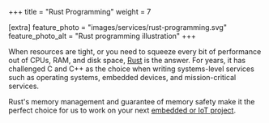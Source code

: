 +++
title = "Rust Programming"
weight = 7

[extra]
feature_photo = "images/services/rust-programming.svg"
feature_photo_alt = "Rust programming illustration"
+++

When resources are tight, or you need to squeeze every bit of performance out of CPUs, RAM, and disk space, [Rust](https://rust-lang.org "Rust language website") is the answer. For years, it has challenged C and C++ as the choice when writing systems-level services such as operating systems, embedded devices, and mission-critical services. 

Rust's memory management and guarantee of memory safety make it the perfect choice for us to work on your next [embedded or IoT project][1].

[1]: /services/iot-development
